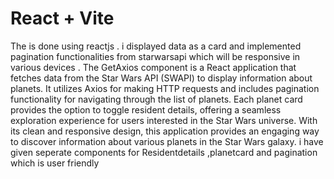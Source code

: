 # React + Vite
The is done using reactjs . i displayed data as a card and implemented pagination functionalities from starwarsapi which will be responsive in various devices . The GetAxios component is a React application that fetches data from the Star Wars API (SWAPI) to display information about planets. It utilizes Axios for making HTTP requests and includes pagination functionality for navigating through the list of planets. Each planet card provides the option to toggle resident details, offering a seamless exploration experience for users interested in the Star Wars universe. With its clean and responsive design, this application provides an engaging way to discover information about various planets in the Star Wars galaxy. i have given seperate components for Residentdetails ,planetcard and pagination which is user friendly

